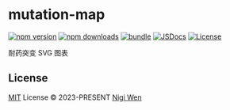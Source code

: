 # mutation-map

[![npm version][npm-version-src]][npm-version-href]
[![npm downloads][npm-downloads-src]][npm-downloads-href]
[![bundle][bundle-src]][bundle-href]
[![JSDocs][jsdocs-src]][jsdocs-href]
[![License][license-src]][license-href]

耐药突变 SVG 图表

## License

[MIT](./LICENSE) License © 2023-PRESENT [Nigi Wen](https://github.com/nigiwen)

<!-- Badges -->

[npm-version-src]: https://img.shields.io/npm/v/mutation-map?style=flat&colorA=080f12&colorB=1fa669
[npm-version-href]: https://npmjs.com/package/mutation-map
[npm-downloads-src]: https://img.shields.io/npm/dm/mutation-map?style=flat&colorA=080f12&colorB=1fa669
[npm-downloads-href]: https://npmjs.com/package/mutation-map
[bundle-src]: https://img.shields.io/bundlephobia/minzip/mutation-map?style=flat&colorA=080f12&colorB=1fa669&label=minzip
[bundle-href]: https://bundlephobia.com/result?p=mutation-map
[license-src]: https://img.shields.io/github/license/antfu/mutation-map.svg?style=flat&colorA=080f12&colorB=1fa669
[license-href]: https://github.com/antfu/mutation-map/blob/main/LICENSE
[jsdocs-src]: https://img.shields.io/badge/jsdocs-reference-080f12?style=flat&colorA=080f12&colorB=1fa669
[jsdocs-href]: https://www.jsdocs.io/package/mutation-map
